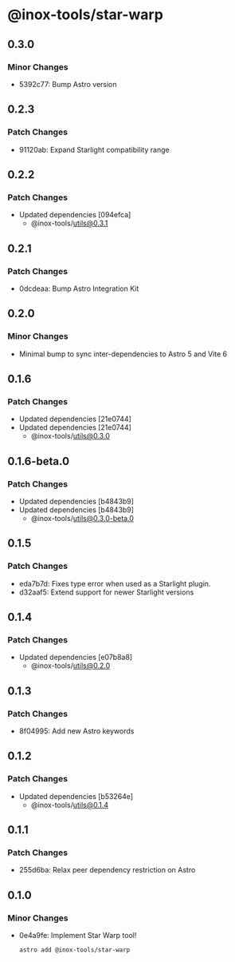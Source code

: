 # @inox-tools/star-warp

## 0.3.0

### Minor Changes

- 5392c77: Bump Astro version

## 0.2.3

### Patch Changes

- 91120ab: Expand Starlight compatibility range

## 0.2.2

### Patch Changes

- Updated dependencies [094efca]
  - @inox-tools/utils@0.3.1

## 0.2.1

### Patch Changes

- 0dcdeaa: Bump Astro Integration Kit

## 0.2.0

### Minor Changes

- Minimal bump to sync inter-dependencies to Astro 5 and Vite 6

## 0.1.6

### Patch Changes

- Updated dependencies [21e0744]
- Updated dependencies [21e0744]
  - @inox-tools/utils@0.3.0

## 0.1.6-beta.0

### Patch Changes

- Updated dependencies [b4843b9]
- Updated dependencies [b4843b9]
  - @inox-tools/utils@0.3.0-beta.0

## 0.1.5

### Patch Changes

- eda7b7d: Fixes type error when used as a Starlight plugin.
- d32aaf5: Extend support for newer Starlight versions

## 0.1.4

### Patch Changes

- Updated dependencies [e07b8a8]
  - @inox-tools/utils@0.2.0

## 0.1.3

### Patch Changes

- 8f04995: Add new Astro keywords

## 0.1.2

### Patch Changes

- Updated dependencies [b53264e]
  - @inox-tools/utils@0.1.4

## 0.1.1

### Patch Changes

- 255d6ba: Relax peer dependency restriction on Astro

## 0.1.0

### Minor Changes

- 0e4a9fe: Implement Star Warp tool!

  ```bash
  astro add @inox-tools/star-warp
  ```
